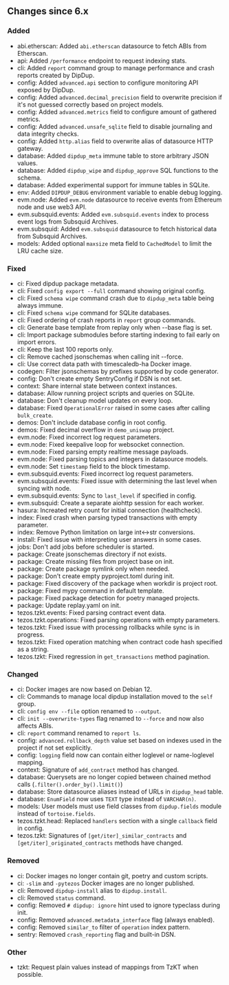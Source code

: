 <!-- markdownlint-disable first-line-h1 -->
## Changes since 6.x

### Added

- abi.etherscan: Added `abi.etherscan` datasource to fetch ABIs from Etherscan.
- api: Added `/performance` endpoint to request indexing stats.
- cli: Added `report` command group to manage performance and crash reports created by DipDup.
- config: Added `advanced.api` section to configure monitoring API exposed by DipDup.
- config: Added `advanced.decimal_precision` field to overwrite precision if it's not guessed correctly based on project models.
- config: Added `advanced.metrics` field to configure amount of gathered metrics.
- config: Added `advanced.unsafe_sqlite` field to disable journaling and data integrity checks.
- config: Added `http.alias` field to overwrite alias of datasource HTTP gateway.
- database: Added `dipdup_meta` immune table to store arbitrary JSON values.
- database: Added `dipdup_wipe` and `dipdup_approve` SQL functions to the schema.
- database: Added experimental support for immune tables in SQLite.
- env: Added `DIPDUP_DEBUG` environment variable to enable debug logging.
- evm.node: Added `evm.node` datasource to receive events from Ethereum node and use web3 API.
- evm.subsquid.events: Added `evm.subsquid.events` index to process event logs from Subsquid Archives.
- evm.subsquid: Added `evm.subsquid` datasource to fetch historical data from Subsquid Archives.
- models: Added optional `maxsize` meta field to `CachedModel` to limit the LRU cache size.

### Fixed

- ci: Fixed dipdup package metadata.
- cli: Fixed `config export --full` command showing original config.
- cli: Fixed `schema wipe` command crash due to `dipdup_meta` table being always immune.
- cli: Fixed `schema wipe` command for SQLite databases.
- cli: Fixed ordering of crash reports in `report` group commands.
- cli: Generate base template from replay only when --base flag is set.
- cli: Import package submodules before starting indexing to fail early on import errors.
- cli: Keep the last 100 reports only.
- cli: Remove cached jsonschemas when calling init --force.
- cli: Use correct data path with timescaledb-ha Docker image.
- codegen: Filter jsonschemas by prefixes supported by code generator.
- config: Don't create empty SentryConfig if DSN is not set.
- context: Share internal state between context instances.
- database: Allow running project scripts and queries on SQLite.
- database: Don't cleanup model updates on every loop.
- database: Fixed `OperationalError` raised in some cases after calling `bulk_create`.
- demos: Don't include database config in root config.
- demos: Fixed decimal overflow in `demo_uniswap` project.
- evm.node: Fixed incorrect log request parameters.
- evm.node: Fixed keepalive loop for websocket connection.
- evm.node: Fixed parsing empty realtime message payloads.
- evm.node: Fixed parsing topics and integers in datasource models.
- evm.node: Set `timestamp` field to the block timestamp.
- evm.subsquid.events: Fixed incorrect log request parameters.
- evm.subsquid.events: Fixed issue with determining the last level when syncing with node.
- evm.subsquid.events: Sync to `last_level` if specified in config.
- evm.subsquid: Create a separate aiohttp session for each worker.
- hasura: Increated retry count for initial connection (healthcheck).
- index: Fixed crash when parsing typed transactions with empty parameter.
- index: Remove Python limitation on large int<->str conversions.
- install: Fixed issue with interpreting user answers in some cases.
- jobs: Don't add jobs before scheduler is started.
- package: Create jsonschemas directory if not exists.
- package: Create missing files from project base on init.
- package: Create package symlink only when needed.
- package: Don't create empty pyproject.toml during init.
- package: Fixed discovery of the package when workdir is project root.
- package: Fixed mypy command in default template.
- package: Fixed package detection for poetry managed projects.
- package: Update replay.yaml on init.
- tezos.tzkt.events: Fixed parsing contract event data.
- tezos.tzkt.operations: Fixed parsing operations with empty parameters.
- tezos.tzkt: Fixed issue with processing rollbacks while sync is in progress.
- tezos.tzkt: Fixed operation matching when contract code hash specified as a string.
- tezos.tzkt: Fixed regression in `get_transactions` method pagination.

### Changed

- ci: Docker images are now based on Debian 12.
- cli: Commands to manage local dipdup installation moved to the `self` group.
- cli: `config env --file` option renamed to `--output`.
- cli: `init --overwrite-types` flag renamed to `--force` and now also affects ABIs.
- cli: `report` command renamed to `report ls`.
- config: `advanced.rollback_depth` value set based on indexes used in the project if not set explicitly.
- config: `logging` field now can contain either loglevel or name-loglevel mapping.
- context: Signature of `add_contract` method has changed.
- database: Querysets are no longer copied between chained method calls (`.filter().order_by().limit()`)
- database: Store datasource aliases instead of URLs in `dipdup_head` table.
- database: `EnumField` now uses `TEXT` type instead of `VARCHAR(n)`.
- models: User models must use field classes from `dipdup.fields` module instead of `tortoise.fields`.
- tezos.tzkt.head: Replaced `handlers` section with a single `callback` field in config.
- tezos.tzkt: Signatures of `[get/iter]_similar_contracts` and `[get/iter]_originated_contracts` methods have changed.

### Removed

- ci: Docker images no longer contain git, poetry and custom scripts.
- ci: `-slim` and `-pytezos` Docker images are no longer published.
- cli: Removed `dipdup-install` alias to `dipdup.install`.
- cli: Removed `status` command.
- config: Removed `# dipdup: ignore` hint used to ignore typeclass during init.
- config: Removed `advanced.metadata_interface` flag (always enabled).
- config: Removed `similar_to` filter of `operation` index pattern.
- sentry: Removed `crash_reporting` flag and built-in DSN.

### Other

- tzkt: Request plain values instead of mappings from TzKT when possible.
